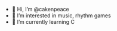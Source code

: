 - 👋 Hi, I’m @cakenpeace
- 👀 I’m interested in music, rhythm games
- 🌱 I’m currently learning C

<!---
cakenpeace/cakenpeace is a ✨ special ✨ repository because its `README.md` (this file) appears on your GitHub profile.
You can click the Preview link to take a look at your changes.
--->
